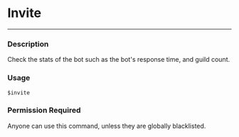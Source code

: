 # Invite
---
### Description
Check the stats of the bot such as the bot's response time, and guild count.
### Usage
```
$invite
```

### Permission Required
Anyone can use this command, unless they are globally blacklisted.
